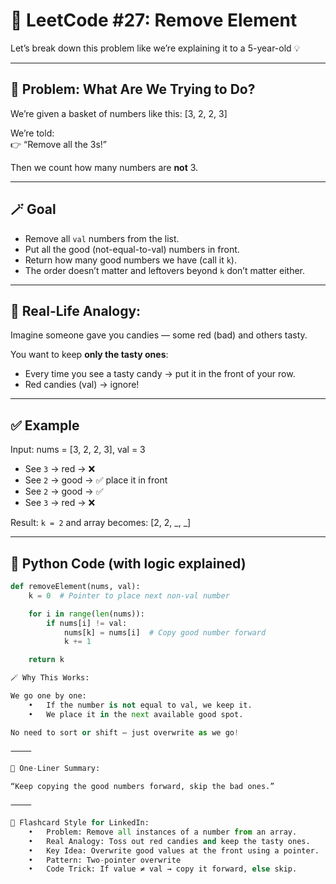 # 🧠 LeetCode #27: Remove Element

Let’s break down this problem like we’re explaining it to a 5-year-old 💡

---

## 🧠 Problem: What Are We Trying to Do?

We’re given a basket of numbers like this:
[3, 2, 2, 3]

We’re told:  
👉 “Remove all the 3s!”

Then we count how many numbers are **not** 3.

---

## 🪄 Goal

- Remove all `val` numbers from the list.
- Put all the good (not-equal-to-val) numbers in front.
- Return how many good numbers we have (call it `k`).
- The order doesn’t matter and leftovers beyond `k` don’t matter either.

---

## 👶 Real-Life Analogy:

Imagine someone gave you candies — some red (bad) and others tasty.

You want to keep **only the tasty ones**:
- Every time you see a tasty candy → put it in the front of your row.
- Red candies (val) → ignore!

---

## ✅ Example

Input: 
nums = [3, 2, 2, 3], val = 3

- See `3` → red → ❌
- See `2` → good → ✅ place it in front
- See `2` → good → ✅
- See `3` → red → ❌

Result: `k = 2` and array becomes:
[2, 2, _, _]

---

## 🧩 Python Code (with logic explained)

```python
def removeElement(nums, val):
    k = 0  # Pointer to place next non-val number

    for i in range(len(nums)):
        if nums[i] != val:
            nums[k] = nums[i]  # Copy good number forward
            k += 1

    return k

🪄 Why This Works:

We go one by one:
	•	If the number is not equal to val, we keep it.
	•	We place it in the next available good spot.

No need to sort or shift — just overwrite as we go!

⸻

🔁 One-Liner Summary:

“Keep copying the good numbers forward, skip the bad ones.”

⸻

💬 Flashcard Style for LinkedIn:
	•	Problem: Remove all instances of a number from an array.
	•	Real Analogy: Toss out red candies and keep the tasty ones.
	•	Key Idea: Overwrite good values at the front using a pointer.
	•	Pattern: Two-pointer overwrite
	•	Code Trick: If value ≠ val → copy it forward, else skip.
